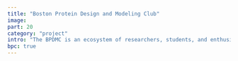 ```yaml
---
title: "Boston Protein Design and Modeling Club"
image: 
part: 20
category: "project"
intro: "The BPDMC is an ecosystem of researchers, students, and enthusiasts that gather to discuss the latest and greatest in protein software."
bpc: true
---
```


